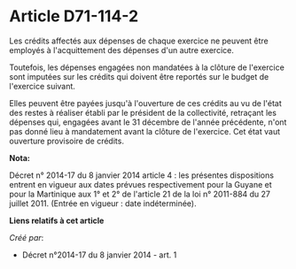 # Article D71-114-2

Les crédits affectés aux dépenses de chaque exercice ne peuvent être employés à l'acquittement des dépenses d'un autre
exercice.

Toutefois, les dépenses engagées non mandatées à la clôture de l'exercice sont imputées sur les crédits qui doivent être
reportés sur le budget de l'exercice suivant.

Elles peuvent être payées jusqu'à l'ouverture de ces crédits au vu de l'état des restes à réaliser établi par le président de
la collectivité, retraçant les dépenses qui, engagées avant le 31 décembre de l'année précédente, n'ont pas donné lieu à
mandatement avant la clôture de l'exercice. Cet état vaut ouverture provisoire de crédits.

**Nota:**

Décret n° 2014-17 du 8 janvier 2014 article 4 : les présentes dispositions entrent en vigueur aux dates prévues
respectivement pour la Guyane et pour la Martinique aux 1° et 2° de l'article 21 de la loi n° 2011-884 du 27 juillet 2011.
(Entrée en vigueur : date indéterminée).

**Liens relatifs à cet article**

_Créé par_:

  - Décret n°2014-17 du 8 janvier 2014 - art. 1
